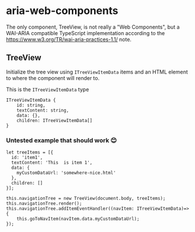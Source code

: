 # aria-web-components
The only component, TreeView, is not really a "Web Components", but a WAI-ARIA compatible TypeScript implementation according to the https://www.w3.org/TR/wai-aria-practices-1.1/ note.

## TreeView
Initialize the tree view using `ITreeViewItemData` items and an HTML element to where the component will render to. 

This is the `ITreeViewItemData` type

```
ITreeViewItemData {
    id: string,
    textContent: string,
    data: {},
    children: ITreeViewItemData[]
}
```

### Untested example that should work 😊
```
let treeItems = [{
  id: 'item1',
  textContent: 'This  is item 1',
  data: {
    myCustomDataUrl: 'somewhere-nice.html'
  },
  children: []
}];

this.navigationTree = new TreeView(document.body, treeItems);
this.navigationTree.render();
this.navigationTree.addItemEventHandler((navItem: ITreeViewItemData)=>{
    this.goToNavItem(navItem.data.myCustomDataUrl);
});
```

